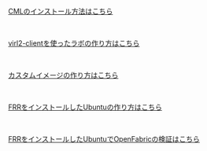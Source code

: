 <br>

[CMLのインストール方法はこちら](/README.install_cml.md)

<br>

[virl2-clientを使ったラボの作り方はこちら](/README.create_lab.md)

<br>

[カスタムイメージの作り方はこちら](/README.create_custom_image.md)

<br>

[FRRをインストールしたUbuntuの作り方はこちら](/README.create_frr_image.md)

<br>

[FRRをインストールしたUbuntuでOpenFabricの検証はこちら](/README.openfabric.md)
